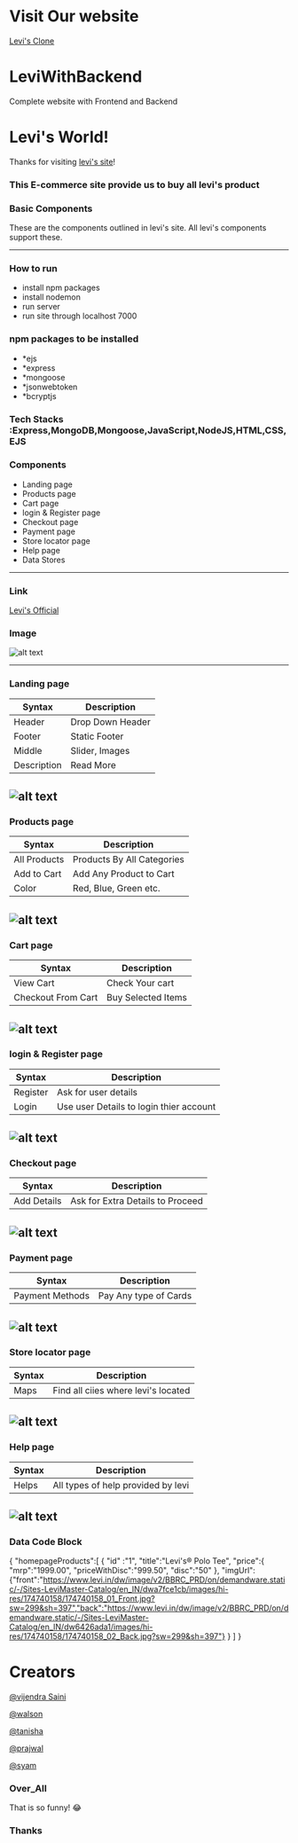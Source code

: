 # Visit Our website
[Levi's Clone](https://leviwithbackend.herokuapp.com)


# LeviWithBackend
Complete website with Frontend and Backend

# Levi's World!

Thanks for visiting [levi's site](https://www.levi.in)!

### This E-commerce site provide us to buy all levi's product 

### Basic Components

These are the components outlined in levi's site. All levi's components support these.

---
### How to run
- install npm packages
- install nodemon
- run server 
- run site through localhost 7000

### npm packages to be installed
- *ejs
- *express
- *mongoose
- *jsonwebtoken
- *bcryptjs


### Tech Stacks :Express,MongoDB,Mongoose,JavaScript,NodeJS,HTML,CSS,EJS


### Components
- Landing page
- Products page
- Cart page
- login & Register page
- Checkout page 
- Payment page
- Store locator page
- Help page
- Data Stores

---
### Link

[Levi's Official](https://www.levi.in)

### Image

![alt text](https://www.levi.in/on/demandware.static/-/Sites-LeviIN-Library/en_IN/dw96cbad45/images/homepage/logo.jpg)

---
### Landing page

| Syntax | Description |
| ----------- | ----------- |
| Header | Drop Down Header |
| Footer | Static Footer |
| Middle | Slider, Images |
| Description | Read More |

![alt text](https://raw.githubusercontent.com/Ajaykvishwakarma/levi-s.in/main/landing.png)
---
### Products page

| Syntax | Description |
| ------------- | -------------- |
| All Products | Products By All Categories |
| Add to Cart | Add Any Product to Cart |
| Color | Red, Blue, Green etc. |

![alt text](https://raw.githubusercontent.com/Ajaykvishwakarma/levi-s.in/main/products.png)
---
### Cart page

| Syntax | Description |
| ------------- | -------------- |
| View Cart | Check Your cart |
| Checkout From Cart | Buy Selected Items |

![alt text](https://raw.githubusercontent.com/Ajaykvishwakarma/levi-s.in/main/cart.png)
---

### login & Register page
 
| Syntax | Description |
| ------------- | -------------- |
| Register | Ask for user details |
| Login | Use user Details to login thier account  |

![alt text](https://raw.githubusercontent.com/Ajaykvishwakarma/levi-s.in/main/login.png)
---

### Checkout page

| Syntax | Description |
| ------------- | -------------- |
| Add Details | Ask for Extra Details to Proceed |

![alt text](https://raw.githubusercontent.com/Ajaykvishwakarma/levi-s.in/main/checkout.png)
---

### Payment page
 
| Syntax | Description |
| ------------- | -------------- |
| Payment Methods | Pay Any type of Cards |

![alt text](https://raw.githubusercontent.com/Ajaykvishwakarma/levi-s.in/main/payment.png)
---

### Store locator page
| Syntax | Description |
| ------------- | -------------- |
| Maps | Find all ciies where levi's located |
 
  ![alt text](https://raw.githubusercontent.com/Ajaykvishwakarma/levi-s.in/main/store.png)
---

### Help page
| Syntax | Description |
| ------------- | -------------- |
| Helps | All types of help provided by levi |

![alt text](https://raw.githubusercontent.com/Ajaykvishwakarma/levi-s.in/main/help.png)
---

### Data Code Block


{
    "homepageProducts":[
        {
            "id" :"1",
            "title":"Levi's® Polo Tee",
            "price":{
                "mrp":"1999.00",
                "priceWithDisc":"999.50",
                "disc":"50"
            },
            "imgUrl":{"front":"https://www.levi.in/dw/image/v2/BBRC_PRD/on/demandware.static/-/Sites-LeviMaster-Catalog/en_IN/dwa7fce1cb/images/hi-res/174740158/174740158_01_Front.jpg?sw=299&sh=397","back":"https://www.levi.in/dw/image/v2/BBRC_PRD/on/demandware.static/-/Sites-LeviMaster-Catalog/en_IN/dw6426ada1/images/hi-res/174740158/174740158_02_Back.jpg?sw=299&sh=397"}
         }
      ]
}
       

# Creators 
[@vijendra Saini](https://github.com/vijendrasaini)

[@walson](https://github.com/walsonFerrao)

[@tanisha](https://github.com/tanishaa17)

[@prajwal](https://github.com/PrajwalDhoble)

[@syam](https://github.com/meghashyamgollu)


### Over_All 

That is so funny! :joy:

### Thanks
